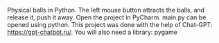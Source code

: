 Physical balls in Python.
The left mouse button attracts the balls, and release it, push it away.
Open the project in PyCharm.
main.py can be opened using python.
This project was done with the help of Chat-GPT: https://gpt-chatbot.ru/.
You will also need a library: pygame
